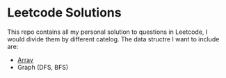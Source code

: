 # Leetcode Solutions

This repo contains all my personal solution to questions in Leetcode, I would divide them by different catelog. The data structre I want to include are:

* [Array](https://github.com/Xinyi-Wang99/Leetcode_code/tree/main/Array)
* Graph (DFS, BFS)
